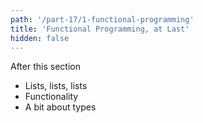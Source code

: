 ```yaml
---
path: '/part-17/1-functional-programming'
title: 'Functional Programming, at Last'
hidden: false
---
```


<text-box variant='learningObjectives' name="Learning objectives">

After this section

*   Lists, lists, lists
*   Functionality
*   A bit about types

</text-box>
